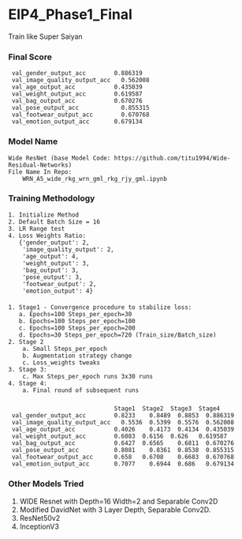 # EIP4_Phase1_Final
Train like Super Saiyan
### Final Score
     val_gender_output_acc	      0.886319
     val_image_quality_output_acc	0.562008
     val_age_output_acc	          0.435039
     val_weight_output_acc	      0.619587
     val_bag_output_acc	          0.670276
     val_pose_output_acc	        0.855315
     val_footwear_output_acc	    0.670768
     val_emotion_output_acc	      0.679134
### Model Name
    Wide ResNet (base Model Code: https://github.com/titu1994/Wide-Residual-Networks)
    File Name In Repo:
    	WRN_A5_wide_rkg_wrn_gml_rkg_rjy_gml.ipynb
### Training Methodology
    1. Initialize Method
    2. Default Batch Size = 16
    3. LR Range test
    4. Loss Weights Ratio:
       {'gender_output': 2, 
        'image_quality_output': 2, 
        'age_output': 4, 
        'weight_output': 3, 
        'bag_output': 3, 
        'pose_output': 3, 
        'footwear_output': 2, 
        'emotion_output': 4}
####
    1. Stage1 - Convergence procedure to stabilize loss:
       a. Epochs=100 Steps_per_epoch=30
       b. Epochs=100 Steps_per_epoch=100
       c. Epochs=100 Steps_per_epoch=200
       d. Epochs=30 Steps_per_epoch=720 (Train_size/Batch_size)
    2. Stage 2 
        a. Small Steps_per_epoch
        b. Augmentation strategy change
        c. Loss_weights tweaks
    3. Stage 3:
        c. Max Steps_per_epoch runs 3x30 runs
    4. Stage 4:
        a. Final round of subsequent runs
	   
###     
                                  Stage1  Stage2  Stage3  Stage4
     val_gender_output_acc	      0.8233	0.8489	0.8853  0.886319
     val_image_quality_output_acc	0.5536	0.5399	0.5576  0.562008
     val_age_output_acc	          0.4026	0.4173	0.4134  0.435039
     val_weight_output_acc	      0.6083  0.6156  0.626   0.619587
     val_bag_output_acc           0.6427  0.6565	0.6811	0.670276
     val_pose_output_acc          0.8081	0.8361	0.8538	0.855315
     val_footwear_output_acc      0.658   0.6708	0.6683	0.670768
     val_emotion_output_acc       0.7077	0.6944	0.686   0.679134


### Other Models Tried
  1. WIDE Resnet with Depth=16 Width=2 and Separable Conv2D 
  2. Modified DavidNet with 3 Layer Depth, Separable Conv2D.
  3. ResNet50v2
  4. InceptionV3 
